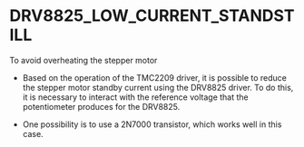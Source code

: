 # DRV8825_LOW_CURRENT_STANDSTILL
To avoid overheating the stepper motor

- Based on the operation of the TMC2209 driver, it is possible to reduce the stepper motor standby current using the DRV8825 driver. To do this, it is necessary to interact with the reference voltage that the potentiometer produces for the DRV8825.

- One possibility is to use a 2N7000 transistor, which works well in this case.

